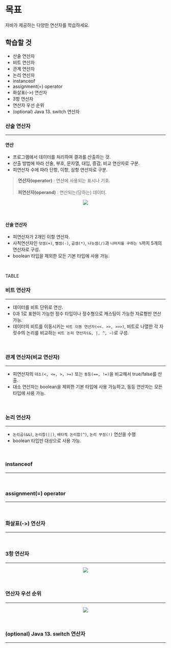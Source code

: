 # 목표

자바가 제공하는 다양한 연산자를 학습하세요.


## 학습할 것

* 산술 연산자
* 비트 연산자
* 관계 연산자
* 논리 연산자
* instanceof
* assignment(=) operator
* 화살표(->) 연산자
* 3항 연산자
* 연산자 우선 순위
* (optional) Java 13. switch 연산자


### 산술 연산자
---
  #### 연산
   - 프로그램에서 데이터를 처리하여 결과를 산출하는 것.
   - 산출 방법에 따라 산술, 부호, 문자열, 대입, 증감, 비교 연산자로 구분.
   - 피연산자 수에 따라 단항, 이항, 삼항 연산자로 구분.
   > **연산자(operator)** : 연산에 사용되는 표시나 기호. <br><br>
   > **피연산자(operand)** : 연산되는(당하는) 데이터.

  <p align="center"><img src="https://github.com/SeungTaeGit/Language/assets/129585999/47df293f-4530-4c98-ba67-c0843202de7f"></p>
<br>

  #### 산술 연산자
   - 피연산자가 2개인 이항 연산자.
   - 사칙연산자인 `덧셈(+)`, `뺄셈(-)`, `곱셈(*)`, `나눗셈(/)`과 `나머지를 구하는 %`까지 5개의 연산자로 구성.
   - boolean 타입을 제외한 모든 기본 타입에 사용 가능.
<br>

  TABLE
<br>


### 비트 연산자
---
  - 데이터를 비트 단위로 연산.
  - 0과 1로 표현이 가능한 정수 타입이나 정수형으로 캐스팅이 가능한 자료형만 연산 가능.
  - 데이터의 비트를 이동시키는 `비트 이동 연산자(<<. >>, >>>)`, 비트로 나열한 각 자릿수의 논리를 비교하는 `비트 논리 연산자(&, |, ^, ~)`로 구성.
<br>


### 관계 연산자(비교 연산자)
---
  - 피연산자의 `대소(<, <=, >, >=)` 또는 `동등(==, !=)`을 비교해서 true/false를 산출.
  - 대소 연산자는 boolean을 제외한 기본 타입에 사용 가능하고, 동등 연산자는 모든 타입에 사용 가능.
<br>


### 논리 연산자
---
  - `논리곱(&&)`, `논리합(||)`, `배타적 논리합(^)`, `논리 부정(!)` 연산을 수행
  - boolean 타입만 대상으로 사용 가능.
<br>


### instanceof
---
<br>


### assignment(=) operator
---
<br>


### 화살표(->) 연산자
---
<br>


### 3항 연산자
---
  <p align="center"><img src="https://github.com/SeungTaeGit/Language/assets/129585999/880eda13-a344-492d-98d5-a0297e9d8962"></p>
<br>


### 연산자 우선 순위
---
  <p align="center"><img src="https://github.com/SeungTaeGit/Language/assets/129585999/5d810d80-f80f-4c39-8ceb-4c610514da7b"></p>
<br>


### (optional) Java 13. switch 연산자
---
<br>
